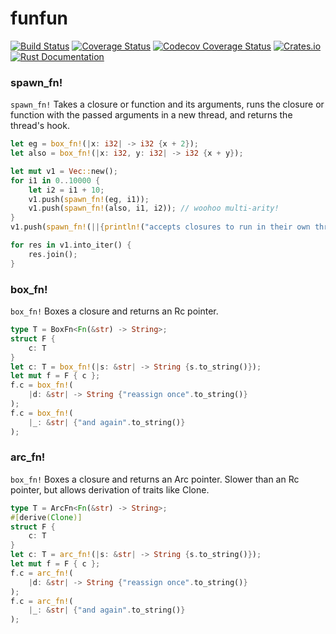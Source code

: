 # funfun

[![Build Status](https://travis-ci.org/DominicBurkart/funfun.svg?branch=master)](https://travis-ci.org/DominicBurkart/funfun)
[![Coverage Status](https://coveralls.io/repos/github/DominicBurkart/funfun/badge.svg?branch=master)](https://coveralls.io/github/DominicBurkart/funfun?branch=master)
[![Codecov Coverage Status](https://codecov.io/gh/DominicBurkart/funfun/branch/master/graphs/badge.svg)](https://codecov.io/gh/DominicBurkart/funfun)
[![Crates.io](https://img.shields.io/crates/v/funfun.svg)](https://crates.io/crates/funfun)
[![Rust Documentation](https://docs.rs/funfun/badge.svg)](https://docs.rs/funfun)


### spawn_fn!
```spawn_fn!``` Takes a closure or function and its arguments, runs the
closure or function with the passed arguments in a new thread, and
returns the thread's hook.

``` rust
let eg = box_fn!(|x: i32| -> i32 {x + 2});
let also = box_fn!(|x: i32, y: i32| -> i32 {x + y});

let mut v1 = Vec::new();
for i1 in 0..10000 {
    let i2 = i1 + 10;
    v1.push(spawn_fn!(eg, i1));
    v1.push(spawn_fn!(also, i1, i2)); // woohoo multi-arity!
}
v1.push(spawn_fn!(||{println!("accepts closures to run in their own thread!"); 1}));

for res in v1.into_iter() {
    res.join();
}
```

### box_fn!
```box_fn!``` Boxes a closure and returns an Rc pointer.
```rust
type T = BoxFn<Fn(&str) -> String>;
struct F {
    c: T
}
let c: T = box_fn!(|s: &str| -> String {s.to_string()});
let mut f = F { c };
f.c = box_fn!(
    |d: &str| -> String {"reassign once".to_string()}
);
f.c = box_fn!(
    |_: &str| {"and again".to_string()}
);
```

### arc_fn!
```box_fn!``` Boxes a closure and returns an Arc pointer. Slower than
an Rc pointer, but allows derivation of traits like Clone.
```rust
type T = ArcFn<Fn(&str) -> String>;
#[derive(Clone)]
struct F {
    c: T
}
let c: T = arc_fn!(|s: &str| -> String {s.to_string()});
let mut f = F { c };
f.c = arc_fn!(
    |d: &str| -> String {"reassign once".to_string()}
);
f.c = arc_fn!(
    |_: &str| {"and again".to_string()}
);
```